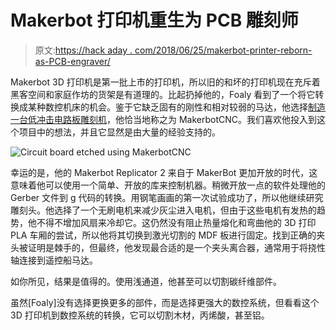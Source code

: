 # Makerbot 打印机重生为 PCB 雕刻师

> 原文:[https://hack aday . com/2018/06/25/makerbot-printer-reborn-as-PCB-engraver/](https://hackaday.com/2018/06/25/makerbot-printer-reborn-as-pcb-engraver/)

Makerbot 3D 打印机是第一批上市的打印机，所以旧的和坏的打印机现在充斥着黑客空间和家庭作坊的货架是有道理的。比起扔掉他的，Foaly 看到了一个将它转换成某种数控机床的机会。鉴于它缺乏固有的刚性和相对较弱的马达，他选择[制造一台低冲击电路板雕刻机](https://silica.io/makerbotcnc/)，他恰当地称之为 MakerbotCNC。我们喜欢他投入到这个项目中的想法，并且它显然是由大量的经验支持的。

![Circuit board etched using MakerbotCNC](../Images/ce56c1b2ecbda11fe3620e1c44149ea9.png)

幸运的是，他的 Makerbot Replicator 2 来自于 MakerBot 更加开放的时代，这意味着他可以使用一个简单、开放的库来控制机器。稍微开放一点的软件处理他的 Gerber 文件到 g 代码的转换。用钢笔画画的第一次试验成功了，所以他继续研究雕刻头。他选择了一个无刷电机来减少灰尘进入电机，但由于这些电机有发热的趋势，他不得不增加风扇来冷却它。这仍然没有阻止热量熔化和弯曲他的 3D 打印 PLA 车厢的尝试，所以他将其切换到激光切割的 MDF 板进行固定。找到正确的夹头被证明是棘手的，但最终，他发现最合适的是一个夹头离合器，通常用于将挠性轴连接到遥控船马达。

如你所见，结果是值得的。使用浅通道，他甚至可以切割碳纤维部件。

虽然[Foaly]没有选择更换更多的部件，而是选择更强大的数控系统，但看看这个 3D 打印机到数控系统的转换，它可以切割木材，丙烯酸，甚至铝。
